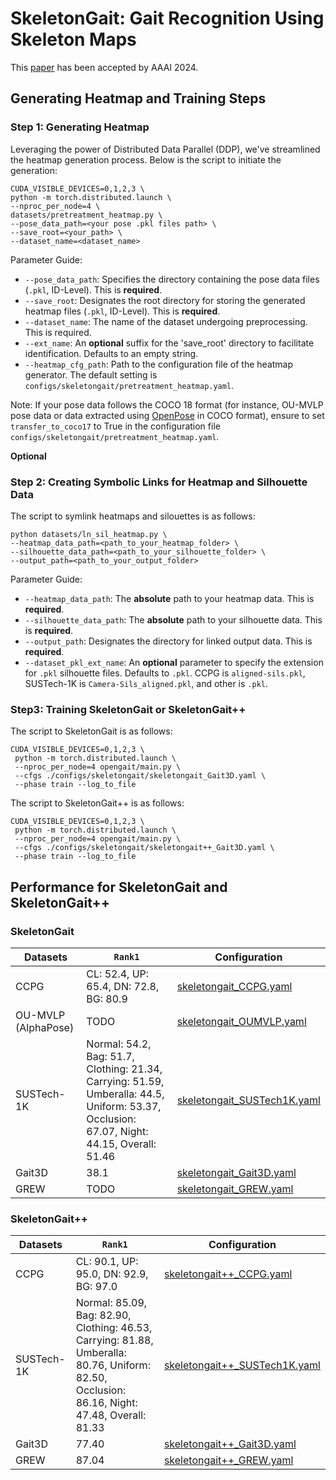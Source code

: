 # SkeletonGait: Gait Recognition Using Skeleton Maps

This [paper](https://arxiv.org/abs/2311.13444) has been accepted by AAAI 2024.

## Generating Heatmap and Training Steps

### Step 1: Generating Heatmap
Leveraging the power of Distributed Data Parallel (DDP), we've streamlined the heatmap generation process. Below is the script to initiate the generation:
```
CUDA_VISIBLE_DEVICES=0,1,2,3 \
python -m torch.distributed.launch \
--nproc_per_node=4 \
datasets/pretreatment_heatmap.py \
--pose_data_path=<your pose .pkl files path> \
--save_root=<your_path> \
--dataset_name=<dataset_name>
```

Parameter Guide:
- `--pose_data_path`: Specifies the directory containing the pose data files (`.pkl`, ID-Level). This is **required**.
- `--save_root`: Designates the root directory for storing the generated heatmap files (`.pkl`, ID-Level). This is **required**.
- `--dataset_name`: The name of the dataset undergoing preprocessing. This is required.
- `--ext_name`: An **optional** suffix for the 'save_root' directory to facilitate identification. Defaults to an empty string.
- `--heatmap_cfg_path`: Path to the configuration file of the heatmap generator. The default setting is `configs/skeletongait/pretreatment_heatmap.yaml`. 

Note: If your pose data follows the COCO 18 format (for instance, OU-MVLP pose data or data extracted using [OpenPose](https://github.com/CMU-Perceptual-Computing-Lab/openpose) in COCO format), ensure to set `transfer_to_coco17` to True in the configuration file `configs/skeletongait/pretreatment_heatmap.yaml`.


**Optional**

### Step 2: Creating Symbolic Links for Heatmap and Silhouette Data

The script to symlink heatmaps and silouettes is as follows:

```
python datasets/ln_sil_heatmap.py \
--heatmap_data_path=<path_to_your_heatmap_folder> \
--silhouette_data_path=<path_to_your_silhouette_folder> \
--output_path=<path_to_your_output_folder>
```

Parameter Guide:
- `--heatmap_data_path`: The **absolute** path to your heatmap data. This is **required**.
- `--silhouette_data_path`: The **absolute** path to your silhouette data. This is **required**.
- `--output_path`: Designates the directory for linked output data. This is **required**.
- `--dataset_pkl_ext_name`: An **optional** parameter to specify the extension for `.pkl` silhouette files. Defaults to `.pkl`. CCPG is `aligned-sils.pkl`, SUSTech-1K is `Camera-Sils_aligned.pkl`, and other is `.pkl`.

### Step3: Training SkeletonGait or SkeletonGait++

The script to SkeletonGait is as follows:

```
CUDA_VISIBLE_DEVICES=0,1,2,3 \
 python -m torch.distributed.launch \
 --nproc_per_node=4 opengait/main.py \
 --cfgs ./configs/skeletongait/skeletongait_Gait3D.yaml \
 --phase train --log_to_file
```

The script to SkeletonGait++ is as follows:

```
CUDA_VISIBLE_DEVICES=0,1,2,3 \
 python -m torch.distributed.launch \
 --nproc_per_node=4 opengait/main.py \
 --cfgs ./configs/skeletongait/skeletongait++_Gait3D.yaml \
 --phase train --log_to_file
```

## Performance for SkeletonGait and SkeletonGait++

### SkeletonGait
| Datasets            | `Rank1` | Configuration                                |
|---------------------|---------|----------------------------------------------|
| CCPG                | CL: 52.4, UP: 65.4, DN: 72.8, BG: 80.9        | [skeletongait_CCPG.yaml](./skeletongait_CCPG.yaml) | 
| OU-MVLP (AlphaPose) |   TODO                                             | [skeletongait_OUMVLP.yaml](./skeletongait_OUMVLP.yaml) |
| SUSTech-1K          | Normal: 54.2, Bag: 51.7, Clothing: 21.34, Carrying: 51.59, Umberalla: 44.5, Uniform: 53.37, Occlusion: 67.07, Night: 44.15, Overall: 51.46 | [skeletongait_SUSTech1K.yaml](./skeletongait_SUSTech1K.yaml) |
| Gait3D              | 38.1                                         | [skeletongait_Gait3D.yaml](./skeletongait_Gait3D.yaml) |
| GREW                | TODO                                               | [skeletongait_GREW.yaml](./skeletongait_GREW.yaml) |

### SkeletonGait++
| Datasets            | `Rank1` | Configuration                                   |
|---------------------|---------|-------------------------------------------------|
| CCPG                | CL: 90.1, UP: 95.0, DN: 92.9, BG: 97.0          | [skeletongait++_CCPG.yaml](./skeletongait++_CCPG.yaml) |
| SUSTech-1K          | Normal: 85.09, Bag: 82.90, Clothing: 46.53, Carrying: 81.88, Umberalla: 80.76, Uniform: 82.50, Occlusion: 86.16, Night: 47.48, Overall: 81.33 | [skeletongait++_SUSTech1K.yaml](./skeletongait++_SUSTech1K.yaml) |
| Gait3D              | 77.40                                          | [skeletongait++_Gait3D.yaml](./skeletongait++_Gait3D.yaml) |
| GREW                | 87.04                                          | [skeletongait++_GREW.yaml](./skeletongait++_GREW.yaml) |

